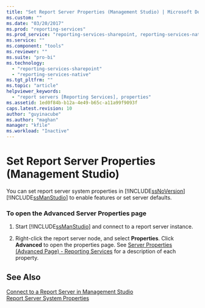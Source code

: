 ```yaml
---
title: "Set Report Server Properties (Management Studio) | Microsoft Docs"
ms.custom: ""
ms.date: "03/20/2017"
ms.prod: "reporting-services"
ms.prod_service: "reporting-services-sharepoint, reporting-services-native"
ms.service: ""
ms.component: "tools"
ms.reviewer: ""
ms.suite: "pro-bi"
ms.technology: 
  - "reporting-services-sharepoint"
  - "reporting-services-native"
ms.tgt_pltfrm: ""
ms.topic: "article"
helpviewer_keywords: 
  - "report servers [Reporting Services], properties"
ms.assetid: 1ed0f84b-b12a-4e49-b65c-a11a99f9093f
caps.latest.revision: 10
author: "guyinacube"
ms.author: "maghan"
manager: "kfile"
ms.workload: "Inactive"
---
```

# Set Report Server Properties (Management Studio)
  You can set report server system properties in [!INCLUDE[ssNoVersion](../../includes/ssnoversion-md.md)] [!INCLUDE[ssManStudio](../../includes/ssmanstudio-md.md)] to enable features or set server defaults.  
  
### To open the Advanced Server Properties page  
  
1.  Start [!INCLUDE[ssManStudio](../../includes/ssmanstudio-md.md)] and connect to a report server instance.  
  
2.  Right-click the report server node, and select **Properties**. Click **Advanced** to open the properties page. See [Server Properties &#40;Advanced Page&#41; - Reporting Services](../../reporting-services/tools/server-properties-advanced-page-reporting-services.md) for a description of each property.  
  
## See Also  
 [Connect to a Report Server in Management Studio](../../reporting-services/tools/connect-to-a-report-server-in-management-studio.md)   
 [Report Server System Properties](../../reporting-services/report-server-web-service/net-framework/reporting-services-properties-report-server-system-properties.md)  
  
  
